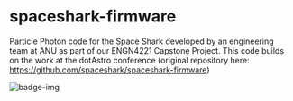 # spaceshark-firmware

Particle Photon code for the Space Shark developed by an engineering team at ANU as part of our ENGN4221 Capstone Project. This code builds on the work at the dotAstro conference (original repository here: https://github.com/spaceshark/spaceshark-firmware)

![badge-img](https://img.shields.io/badge/Made%20at-%23dotastro-brightgreen.svg)
